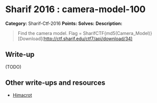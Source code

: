 # Sharif 2016 : camera-model-100

**Category:** Sharif-Ctf-2016
**Points:**
**Solves:**
**Description:**

> Find the camera model.  Flag = SharifCTF{md5(Camera_Model)} [Download](<http://ctf.sharif.edu/ctf7/api/download/34)>

## Write-up

(TODO)

## Other write-ups and resources

* [Himacrot](https://github.com/spyoff/ctf-writeup/tree/master/sharifctf-2016/misc-100-camera-model)
